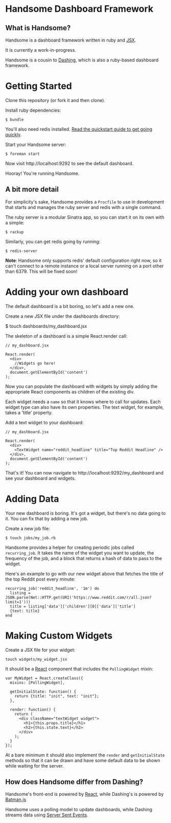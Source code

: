 # Handsome Dashboard Framework

## What is Handsome?

Handsome is a dashboard framework written in ruby and [JSX](https://facebook.github.io/jsx/).

It is currently a work-in-progress.

Handsome is a cousin to [Dashing](http://dashing.io), which is also a ruby-based dashboard framework.

# Getting Started

Clone this repository (or fork it and then clone).

Install ruby dependencies:

`$ bundle`

You'll also need redis installed. [Read the quickstart guide to get going quickly](http://redis.io/topics/quickstart).

Start your Handsome server:

`$ foreman start`

Now visit http://localhost:9292 to see the default dashboard.

Hooray! You're running Handsome.

## A bit more detail

For simplicity's sake, Handsome provides a `Procfile` to use in development that starts and manages the ruby server and redis with a single command.

The ruby server is a modular Sinatra app, so you can start it on its own with a simple:

`$ rackup`

Similarly, you can get redis going by running:

`$ redis-server`

**Note**: Handsome only supports redis' default configuration right now, so it can't connect to a remote instance or a local server running on a port other than 6379. This will be fixed soon!

# Adding your own dashboard

The default dashboard is a bit boring, so let's add a new one.

Create a new JSX file under the dashboards directory:

$ touch dashboards/my_dashboard.jsx

The skeleton of a dashboard is a simple React.render call:

```
// my_dashboard.jsx

React.render(
  <div>
    //Widgets go here!
  </div>,
  document.getElementById('content')
);
```

Now you can populate the dashboard with widgets by simply adding the appropriate React components as children of the existing div.

Each widget needs a `name` so that it knows where to call for updates. Each widget type can also have its own properties. The text widget, for example, takes a 'title' property.

Add a text widget to your dashboard:

```
// my_dashboard.jsx

React.render(
  <div>
    <TextWidget name="reddit_headline" title="Top Reddit Headline" />
  </div>,
  document.getElementById('content')
);
```

That's it! You can now navigate to http://localhost:9292/my_dashboard and see your dashboard and widgets.

# Adding Data

Your new dashboard is boring. It's got a widget, but there's no data going to it. You can fix that by adding a new job.

Create a new job file:

`$ touch jobs/my_job.rb`

Handsome provides a helper for creating periodic jobs called `recurring_job`. It takes the name of the widget you want to update, the frequency of the job, and a block that returns a hash of data to pass to the widget.

Here's an example to go with our new widget above that fetches the title of the top Reddit post every minute:

```
recurring_job('reddit_headline', '1m') do
  listing = JSON.parse(Net::HTTP.get(URI('https://www.reddit.com/r/all.json?limit=1')))
  title = listing['data']['children'][0]['data']['title']
  {text: title}
end
```

# Making Custom Widgets

Create a JSX file for your widget:

`touch widgets/my_widget.jsx`

It should be a [React](https://facebook.github.io/react/) component that includes the `PollingWidget` mixin:

```
var MyWidget = React.createClass({
  mixins: [PollingWidget],

  getInitialState: function() {
    return {title: "init", text: "init"};
  },

  render: function() {
    return (
      <div className="textWidget widget">
        <h1>{this.props.title}</h1>
        <h2>{this.state.text}</h2>
      </div>
    );
  }
});
```

At a bare minimum it should also implement the `render` and `getInitialState` methods so that it can be drawn and have some default data to be shown while waiting for the server.

## How does Handsome differ from Dashing?

Handsome's front-end is powered by [React](https://facebook.github.io/react/), while Dashing's is powered by [Batman.js](http://batmanjs.org/)

Handsome uses a polling model to update dashboards, while Dashing streams data using [Server Sent Events](https://en.wikipedia.org/wiki/Server-sent_events).
